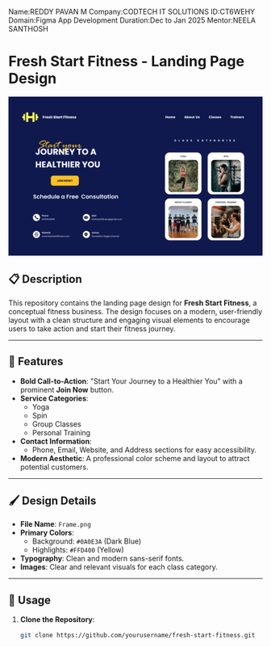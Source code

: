 Name:REDDY PAVAN M
Company:CODTECH IT SOLUTIONS
ID:CT6WEHY
Domain:Figma App Development
Duration:Dec to Jan 2025
Mentor:NEELA SANTHOSH
# Fresh Start Fitness - Landing Page Design

![Fresh Start Fitness Design](Frame.png)

## 📋 Description

This repository contains the landing page design for **Fresh Start Fitness**, a conceptual fitness business. The design focuses on a modern, user-friendly layout with a clean structure and engaging visual elements to encourage users to take action and start their fitness journey.

---

## 🎯 Features

- **Bold Call-to-Action**: "Start Your Journey to a Healthier You" with a prominent **Join Now** button.
- **Service Categories**:
  - Yoga
  - Spin
  - Group Classes
  - Personal Training
- **Contact Information**:
  - Phone, Email, Website, and Address sections for easy accessibility.
- **Modern Aesthetic**: A professional color scheme and layout to attract potential customers.

---

## 🖌️ Design Details

- **File Name**: `Frame.png`
- **Primary Colors**:
  - Background: `#0A0E3A` (Dark Blue)
  - Highlights: `#FFD400` (Yellow)
- **Typography**: Clean and modern sans-serif fonts.
- **Images**: Clear and relevant visuals for each class category.

---

## 🚀 Usage

1. **Clone the Repository**:
   ```bash
   git clone https://github.com/yourusername/fresh-start-fitness.git
